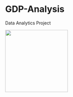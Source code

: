 # GDP-Analysis
Data Analytics Project

<img src="https://ourworldindata.org/grapher/thumbnail/national-gdp-constant-usd-wb.png?imType=twitter" height="200">

